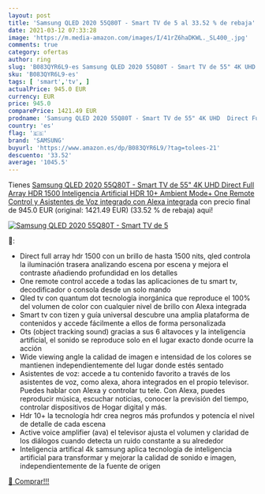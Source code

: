```yaml
---
layout: post
title: 'Samsung QLED 2020 55Q80T - Smart TV de 5 al 33.52 % de rebaja'
date: 2021-03-12 07:33:28
image: 'https://m.media-amazon.com/images/I/41rZ6haDKWL._SL400_.jpg'
comments: true
category: ofertas
author: ring
slug: 'B083QYR6L9-es Samsung QLED 2020 55Q80T - Smart TV de 55" 4K UHD Direct...'
sku: 'B083QYR6L9-es'
tags: [ 'smart','tv', ]
actualPrice: 945.0 EUR
currency: EUR
price: 945.0
comparePrice: 1421.49 EUR
prodname: 'Samsung QLED 2020 55Q80T - Smart TV de 55" 4K UHD  Direct Full Array HDR 1500  Inteligencia Artificial  HDR 10+  Ambient Mode+  One Remote Control y Asistentes de Voz integrado  con Alexa integrada'
country: 'es'
flag: '🇪🇸'
brand: 'SAMSUNG'
buyurl: 'https://www.amazon.es/dp/B083QYR6L9/?tag=tolees-21'
descuento: '33.52'
average: '1045.5'
---
```


Tienes [Samsung QLED 2020 55Q80T - Smart TV de 55" 4K UHD  Direct Full Array HDR 1500  Inteligencia Artificial  HDR 10+  Ambient Mode+  One Remote Control y Asistentes de Voz integrado  con Alexa integrada](https://www.amazon.es/dp/B083QYR6L9/?tag=tolees-21) con precio final de  945.0 EUR (original: 1421.49 EUR) (33.52 %  de rebaja) aqui!

[![Samsung QLED 2020 55Q80T - Smart TV de 5](https://m.media-amazon.com/images/I/41rZ6haDKWL._SL400_.jpg)](https://www.amazon.es/dp/B083QYR6L9/?tag=tolees-21)

🔎:

- Direct full array hdr 1500 con un brillo de hasta 1500 nits, qled controla la iluminación trasera analizando escena por escena y mejora el contraste añadiendo profundidad en los detalles
- One remote control accede a todas las aplicaciones de tu smart tv, decodificador o consola desde un solo mando
- Qled tv con quantum dot tecnología inorgánica que reproduce el 100% del volumen de color con cualquier nivel de brillo con Alexa integrada
- Smart tv con tizen y guía universal descubre una amplia plataforma de contenidos y accede fácilmente a ellos de forma personalizada
- Ots (object tracking sound) gracias a sus 6 altavoces y la inteligencia artificial, el sonido se reproduce solo en el lugar exacto donde ocurre la acción
- Wide viewing angle la calidad de imagen e intensidad de los colores se mantienen independientemente del lugar donde estés sentado
- Asistentes de voz: accede a tu contenido favorito a través de los asistentes de voz, como alexa, ahora integrados en el propio televisor. Puedes hablar con Alexa y controlar tu tele. Con Alexa, puedes reproducir música, escuchar noticias, conocer la previsión del tiempo, controlar dispositivos de Hogar digital y más.
- Hdr 10+ la tecnología hdr crea negros más profundos y potencía el nivel de detalle de cada escena
- Active voice amplifier (ava) el televisor ajusta el volumen y claridad de los diálogos cuando detecta un ruido constante a su alrededor
- Inteligencia artifical 4k samsung aplica tecnología de inteligencia artificial para transformar y mejorar la calidad de sonido e imagen, independientemente de la fuente de origen

[🛒 Comprar!!!](https://www.amazon.es/dp/B083QYR6L9/?tag=tolees-21)

